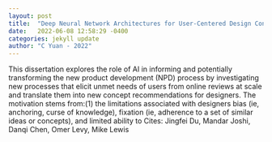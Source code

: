 ```yaml
---
layout: post
title:  "Deep Neural Network Architectures for User-Centered Design Concept Generation and Evaluation"
date:   2022-06-08 12:58:29 -0400
categories: jekyll update
author: "C Yuan - 2022"
---
```

This dissertation explores the role of AI in informing and potentially transforming the new product development (NPD) process by investigating new processes that elicit unmet needs of users from online reviews at scale and translate them into new concept recommendations for designers. The motivation stems from:(1) the limitations associated with designers  bias (ie, anchoring, curse of knowledge), fixation (ie, adherence to a set of similar ideas or concepts), and limited ability to  Cites: Jingfei Du, Mandar Joshi, Danqi Chen, Omer Levy, Mike Lewis